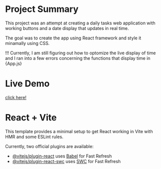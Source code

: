 # Project Summary

This project was an attempt at creating a daily tasks web application with working buttons and a date display that updates in real time.

The goal was to create the app using React framework and style it minamally using CSS.

!!! Currently, I am still figuring out how to optomize the live display of time and I ran into a few errors concerning the functions that display time in {App.js}

# Live Demo

[click here!](https://daily-task-ahmed.netlify.app/)

# React + Vite

This template provides a minimal setup to get React working in Vite with HMR and some ESLint rules.

Currently, two official plugins are available:

- [@vitejs/plugin-react](https://github.com/vitejs/vite-plugin-react/blob/main/packages/plugin-react/README.md) uses [Babel](https://babeljs.io/) for Fast Refresh
- [@vitejs/plugin-react-swc](https://github.com/vitejs/vite-plugin-react-swc) uses [SWC](https://swc.rs/) for Fast Refresh
